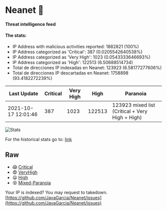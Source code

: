 # Neanet :hocho:
#### Threat intelligence feed
#### The stats:

- IP Address with malicious activities reported: 1882821 (100%)
- IP Address categorized as 'Critical':  387 (0.0205542640538%)
- IP Address categorized as 'Very High':  1023 (0.0543333646693%)
- IP Address categorized as 'High':  122513 (6.50688514734)
- Total de direcciones IP indexadas en Neanet:  123923 (6.58177277606%)
- Total de direcciones IP descartadas en Neanet:  1758898 (93.4182272239%)

| Last Update | Critical | Very High | High | Paranoia |
| --- | --- | --- | --- | --- |
| 2021-10-17 12:01:46 | 387 | 1023 | 122513 | 123923 mixed list (Critical + Very High + High)|

![Stats](https://docs.google.com/spreadsheets/d/e/2PACX-1vSnaNMIXVabIpDJjufMlzH7poXnshF3mgd8Is1g9ytUEzVsP5my4Trn8f-xkoLLQ38xpL3HtmUexLo6/pubchart?oid=501124687&format=image)

For the historical stats go to: [link](/stats.csv)
## Raw
- :scream: [Critical](https://raw.githubusercontent.com/JavaGarcia/Neanet/master/blacklists/neanet_critical.txt)
- :fearful: [VeryHigh](https://raw.githubusercontent.com/JavaGarcia/Neanet/master/blacklists/neanet_veryHigh.txtt)
- :frowning: [High](https://raw.githubusercontent.com/JavaGarcia/Neanet/master/blacklists/neanet_high.txt)
- :dizzy_face: [Mixed-Paranoia](https://raw.githubusercontent.com/JavaGarcia/Neanet/master/blacklists/neanet_all.txt)


Your IP is indexed? You may request to takedown. [https://github.com/JavaGarcia/Neanet/issues](https://github.com/JavaGarcia/Neanet/issues)
















































































































































































































































































































































































































































































































































































































































































































































































































































































































































































































































































































































































































































































































































































































































































































































































































































































































































































































































































































































































































































































































































































































































































































































































































































































































































































































































































































































































































































































































































































































































































































































































































































































































































































































































































































































































































































































































































































































































































































































































































































































































































































































































































































































































































































































































































































































































































































































































































































































































































































































































































































































































































































































































































































































































































































































































































































































































































































































































































































































































































































































































































































































































































































































































































































































































































































































































































































































































































































































































































































































































































































































































































































































































































































































































































































































































































































































































































































































































































































































































































































































































































































































































































































































































































































































































































































































































































































































































































































































































































































































































































































































































































































































































































































































































































































































































































































































































































